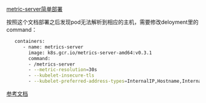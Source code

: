 [metric-server简单部署](https://github.com/kubernetes-incubator/metrics-server/blob/master/deploy/1.8%2B/metrics-server-deployment.yaml)  

按照这个文档部署之后发现pod无法解析到相应的主机，需要修改deloyment里的command：  
```bash
   containers:
      - name: metrics-server
        image: k8s.gcr.io/metrics-server-amd64:v0.3.1
        command:
        - /metrics-server
        - --metric-resolution=30s
        - --kubelet-insecure-tls
        - --kubelet-preferred-address-types=InternalIP,Hostname,InternalDNS,ExternalDNS,ExternalIP

```


[参考文档](http://blog.51cto.com/newfly/2294112?source=dra)

